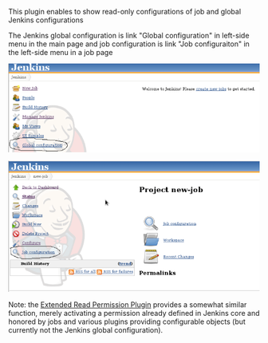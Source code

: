 This plugin enables to show read-only configurations of job and global
Jenkins configurations  

The Jenkins global configuration is link "Global configuration" in
left-side menu in the main page and job configuration is link "Job
configuraiton" in the left-side menu in a job page

![](docs/images/read-only.png)

![](docs/images/Screenshot-19.png)

Note: the [Extended Read Permission
Plugin](https://wiki.jenkins.io/display/JENKINS/Extended+Read+Permission+Plugin)
provides a somewhat similar function, merely activating a permission
already defined in Jenkins core and honored by jobs and various plugins
providing configurable objects (but currently not the Jenkins global
configuration).
